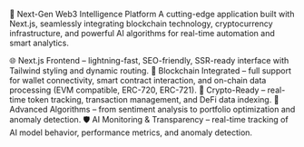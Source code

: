 🚀 Next-Gen Web3 Intelligence Platform
A cutting-edge application built with Next.js, seamlessly integrating blockchain technology, cryptocurrency infrastructure, and powerful AI algorithms for real-time automation and smart analytics.

🌐 Next.js Frontend – lightning-fast, SEO-friendly, SSR-ready interface with Tailwind styling and dynamic routing.
🔗 Blockchain Integrated – full support for wallet connectivity, smart contract interaction, and on-chain data processing (EVM compatible, ERC-720, ERC-721).
💸 Crypto-Ready – real-time token tracking, transaction management, and DeFi data indexing.
🧬 Advanced Algorithms – from sentiment analysis to portfolio optimization and anomaly detection.
🛡️ AI Monitoring & Transparency – real-time tracking of AI model behavior, performance metrics, and anomaly detection.
